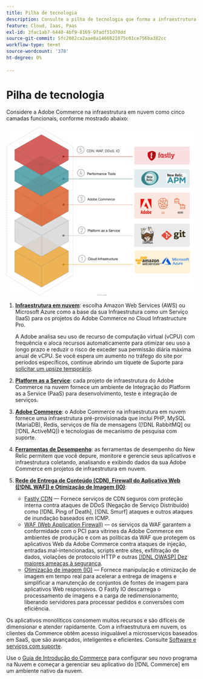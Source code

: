 ```yaml
---
title: Pilha de tecnologia
description: Consulte a pilha de tecnologia que forma a infraestrutura do Commerce na nuvem.
feature: Cloud, Iaas, Paas
exl-id: 3fac1ab7-6440-4bf9-8169-9fadf51d70dd
source-git-commit: 5fc2082ca2aae8a1466821075c01ce756ba382cc
workflow-type: tm+mt
source-wordcount: '378'
ht-degree: 0%

---
```


# Pilha de tecnologia

Considere a Adobe Commerce na infraestrutura em nuvem como cinco camadas funcionais, conforme mostrado abaixo:

![Pilha na nuvem](../../assets/CloudStack.svg)

1. [**Infraestrutura em nuvem**](pro-architecture.md): escolha Amazon Web Services (AWS) ou Microsoft Azure como a base da sua Infraestrutura como um Serviço (IaaS) para os projetos do Adobe Commerce no Cloud Infrastructure Pro.

   A Adobe analisa seu uso de recurso de computação virtual (vCPU) com frequência e aloca recursos automaticamente para otimizar seu uso a longo prazo e reduzir o risco de exceder sua permissão diária máxima anual de vCPU. Se você espera um aumento no tráfego do site por períodos específicos, continue abrindo um tíquete de Suporte para [solicitar um upsize temporário](https://experienceleague.adobe.com/docs/commerce-knowledge-base/kb/how-to/how-to-request-temporary-magento-upsize.html?lang=pt-BR).

1. [**Platform as a Service**](cloud-architecture.md): cada projeto de infraestrutura do Adobe Commerce na nuvem fornece um ambiente de Integração do Platform as a Service (PaaS) para desenvolvimento, teste e integração de serviços.
1. [**Adobe Commerce**](../project/overview.md): o Adobe Commerce na infraestrutura em nuvem fornece uma infraestrutura pré-provisionada que inclui PHP, MySQL (MariaDB), Redis, serviços de fila de mensagens ([!DNL RabbitMQ] ou [!DNL ActiveMQ]) e tecnologias de mecanismo de pesquisa com suporte.
1. [**Ferramentas de Desempenho**](../monitor/new-relic-service.md): as ferramentas de desempenho do New Relic permitem que você depure, monitore e gerencie seus aplicativos e infraestrutura coletando, analisando e exibindo dados da sua Adobe Commerce em projetos de infraestrutura em nuvem.
1. [**Rede de Entrega de Conteúdo (CDN), Firewall do Aplicativo Web ([!DNL WAF]) e Otimização de Imagem (IO)**](../cdn/fastly.md):

   * [Fastly CDN](../cdn/fastly.md#ddos-protection) — Fornece serviços de CDN seguros com proteção interna contra ataques de DDoS (Negação de Serviço Distribuído) como [!DNL Ping of Death], [!DNL Smurf] ataques e outros ataques de inundação baseados em ICMP.
   * [WAF (Web Application Firewall)](../cdn/fastly-waf-service.md) — os serviços da WAF garantem a conformidade com o PCI para vitrines da Adobe Commerce em ambientes de produção e com as políticas da WAF que protegem os aplicativos Web da Adobe Commerce contra ataques de injeção, entradas mal-intencionadas, scripts entre sites, exfiltração de dados, violações de protocolo HTTP e outras [[!DNL OWASP] Dez maiores ameaças à segurança](https://owasp.org/www-project-top-ten/).
   * [Otimização de imagem (IO)](../cdn/fastly-image-optimization.md) — Fornece manipulação e otimização de imagem em tempo real para acelerar a entrega de imagens e simplificar a manutenção de conjuntos de fontes de imagem para aplicativos Web responsivos. O Fastly IO descarrega o processamento de imagens e a carga de redimensionamento, liberando servidores para processar pedidos e conversões com eficiência.

Os aplicativos monolíticos consomem muitos recursos e são difíceis de dimensionar e atender rapidamente. Com a infraestrutura em nuvem, os clientes da Commerce obtêm acesso inigualável a microsserviços baseados em SaaS, que são avançados, inteligentes e eficientes. Consulte [Software e serviços com suporte](cloud-architecture.md#supported-software-and-services).

Use o [Guia de Introdução do Commerce](../../get-started/overview.md) para configurar seu novo programa na Nuvem e começar a gerenciar seu aplicativo do [!DNL Commerce] em um ambiente nativo da nuvem.
